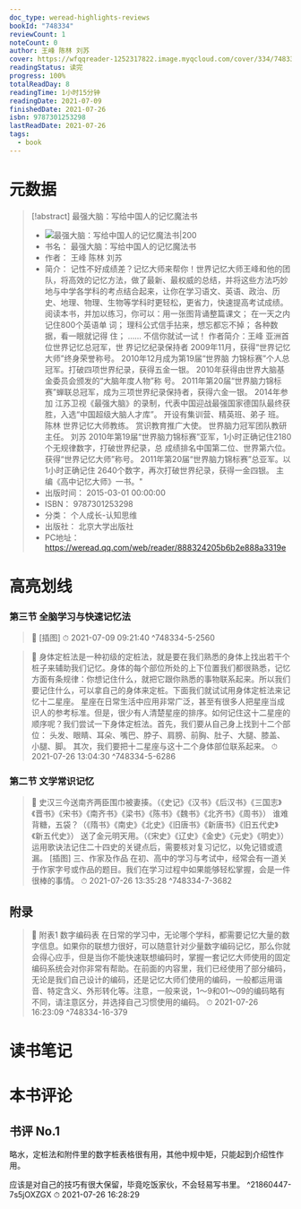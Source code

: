 ```yaml
---
doc_type: weread-highlights-reviews
bookId: "748334"
reviewCount: 1
noteCount: 0
author: 王峰 陈林 刘苏
cover: https://wfqqreader-1252317822.image.myqcloud.com/cover/334/748334/t7_748334.jpg
readingStatus: 读完
progress: 100%
totalReadDay: 8
readingTime: 1小时15分钟
readingDate: 2021-07-09
finishedDate: 2021-07-26
isbn: 9787301253298
lastReadDate: 2021-07-26
tags:
  - book
---
```

# 元数据
> [!abstract] 最强大脑：写给中国人的记忆魔法书
> - ![ 最强大脑：写给中国人的记忆魔法书|200](https://wfqqreader-1252317822.image.myqcloud.com/cover/334/748334/t7_748334.jpg)
> - 书名： 最强大脑：写给中国人的记忆魔法书
> - 作者： 王峰 陈林 刘苏
> - 简介： 记性不好成绩差？记忆大师来帮你！世界记忆大师王峰和他的团队，将高效的记忆方法，做了最新、最权威的总结，并将这些方法巧妙地与中学各学科的考点结合起来，让你在学习语文、英语、政治、历史、地理、物理、生物等学科时更轻松，更省力，快速提高考试成绩。阅读本书，并加以练习，你可以：用一张图背诵整篇课文；
在一天之内记住800个英语单 词；
理科公式信手拈来，想忘都忘不掉；
各种数据，看一眼就记得 住；
……
不信你就试一试！
作者简介：王峰
亚洲首位世界记忆总冠军，世 界记忆纪录保持者
2009年11月，获得“世界记忆大师”终身荣誉称号。
2010年12月成为第19届“世界脑 力锦标赛”个人总冠军。打破四项世界纪录，获得五金一银。
2010年获得由世界大脑基金委员会颁发的“大脑年度人物”称 号。
2011年第20届“世界脑力锦标赛”蝉联总冠军，成为三项世界纪录保持者，获得六金一银。
2014年参加 江苏卫视《最强大脑》的录制，代表中国迎战最强国家德国队最终获胜，入选“中国超级大脑人才库”。
开设有集训营、精英班、弟子 班。
陈林
世界记忆大师教练。
赏识教育推广大使。
世界脑力冠军团队教研 主任。
刘苏
2010年第19届“世界脑力锦标赛”亚军，1小时正确记住2180个无规律数字，打破世界纪录，总 成绩排名中国第二位、世界第六位。获得“世界记忆大师”称号。
2011年第20届“世界脑力锦标赛”总亚军。以1小时正确记住 2640个数字，再次打破世界纪录，获得一金四银。
主编《高中记忆大师》一书。"
> - 出版时间： 2015-03-01 00:00:00
> - ISBN： 9787301253298
> - 分类： 个人成长-认知思维
> - 出版社： 北京大学出版社
> - PC地址：https://weread.qq.com/web/reader/888324205b6b2e888a3319e

# 高亮划线

### 第三节 全脑学习与快速记忆法

> 📌 [插图] 
> ⏱ 2021-07-09 09:21:40 ^748334-5-2560

> 📌 身体定桩法是一种初级的定桩法，就是要在我们熟悉的身体上找出若干个桩子来辅助我们记忆。身体的每个部位所处的上下位置我们都很熟悉，记忆方面有条规律：你想记住什么，就把它跟你熟悉的事物联系起来。所以我们要记住什么，可以拿自己的身体来定桩。下面我们就试试用身体定桩法来记忆十二星座。
   星座在日常生活中应用非常广泛，甚至有很多人把星座当成识人的参考标准。但是，很少有人清楚星座的排序。如何记住这十二星座的顺序呢？我们尝试一下身体定桩法。首先，我们要从自己身上找到十二个部位：
   头发、眼睛、耳朵、嘴巴、脖子、肩膀、前胸、肚子、大腿、膝盖、小腿、脚。
   其次，我们要把十二星座与这十二个身体部位联系起来。 
> ⏱ 2021-07-26 13:04:30 ^748334-5-6286

### 第二节 文学常识记忆

> 📌 史汉三今送南齐两臣围巾被妻揍。（《史记》《汉书》《后汉书》《三国志》《晋书》《宋书》《南齐书》《梁书》《陈书》《魏书》《北齐书》《周书》）
   谁难背糖，五袋？（《隋书》《南史》《北史》《旧唐书》《新唐书》《旧五代史》《新五代史》）
   送了金元明天用。（《宋史》《辽史》《金史》《元史》《明史》）
   运用歌诀法记住二十四史的关键点后，需要核对复习记忆，以免记错或遗漏。
   [插图] 三、作家及作品
   在初、高中的学习与考试中，经常会有一道关于作家字号或作品的题目。我们在学习过程中如果能够轻松掌握，会是一件很棒的事情。 
> ⏱ 2021-07-26 13:35:28 ^748334-7-3682

## 附录

> 📌 附表1 数字编码表
   在日常的学习中，无论哪个学科，都需要记忆大量的数字信息。如果你的联想力很好，可以随意针对少量数字编码记忆，那么你就会得心应手，但是当你不能快速联想编码时，掌握一套记忆大师使用的固定编码系统会对你非常有帮助。在前面的内容里，我们已经使用了部分编码，无论是我们自己设计的编码，还是记忆大师们使用的编码，一般都运用谐音、特定含义、外形转化等。注意，一般来说，1～9和01～09的编码略有不同，请注意区分，并选择自己习惯使用的编码。 
> ⏱ 2021-07-26 16:23:09 ^748334-16-379

# 读书笔记

# 本书评论

## 书评 No.1 
略水，定桩法和附件里的数字桩表格很有用，其他中规中矩，只能起到介绍性作用。

应该是对自己的技巧有很大保留，毕竟吃饭家伙，不会轻易写书里。 ^21860447-7s5jOXZGX
⏱ 2021-07-26 16:28:29

